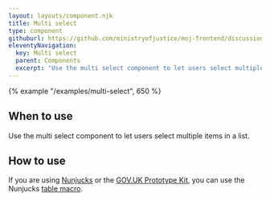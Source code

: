 ```yaml
---
layout: layouts/component.njk
title: Multi select
type: component
githuburl: https://github.com/ministryofjustice/moj-frontend/discussions/206
eleventyNavigation:
  key: Multi select
  parent: Components
  excerpt: "Use the multi select component to let users select multiple items in a list."
---
```


{% example "/examples/multi-select", 650 %}

## When to use

Use the multi select component to let users select multiple items in a list.

## How to use

If you are using [Nunjucks](https://mozilla.github.io/nunjucks/) or the [GOV.UK Prototype Kit](https://govuk-prototype-kit.herokuapp.com/), you can use the Nunjucks [table macro](https://design-system.service.gov.uk/components/table/).
